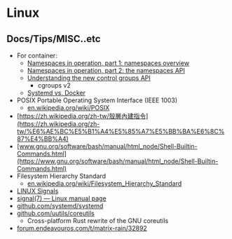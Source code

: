 # Linux

## Docs/Tips/MISC..etc

* For container:
    * [Namespaces in operation, part 1: namespaces overview](https://lwn.net/Articles/531114/)
    * [Namespaces in operation, part 2: the namespaces API](https://lwn.net/Articles/531381/)
    * [Understanding the new control groups API](https://lwn.net/Articles/679786/)
        * cgroups v2
    * [Systemd vs. Docker](https://lwn.net/Articles/676831/)
* POSIX Portable Operating System Interface (IEEE 1003)
    * [en.wikipedia.org/wiki/POSIX](https://en.wikipedia.org/wiki/POSIX)
* [https://zh.wikipedia.org/zh-tw/殼層內建指令](https://zh.wikipedia.org/zh-tw/%E6%AE%BC%E5%B1%A4%E5%85%A7%E5%BB%BA%E6%8C%87%E4%BB%A4)
* [www.gnu.org/software/bash/manual/html_node/Shell-Builtin-Commands.html](https://www.gnu.org/software/bash/manual/html_node/Shell-Builtin-Commands.html)
* Filesystem Hierarchy Standard
    * [en.wikipedia.org/wiki/Filesystem_Hierarchy_Standard](https://en.wikipedia.org/wiki/Filesystem_Hierarchy_Standard)
* [LINUX Signals](https://faculty.cs.niu.edu/~hutchins/csci480/signals.htm)
* [signal(7) — Linux manual page](https://man7.org/linux/man-pages/man7/signal.7.html)
* [github.com/systemd/systemd](https://github.com/systemd/systemd)
* [github.com/uutils/coreutils](https://github.com/uutils/coreutils)
    * Cross-platform Rust rewrite of the GNU coreutils
* [forum.endeavouros.com/t/matrix-rain/32892](https://forum.endeavouros.com/t/matrix-rain/32892)